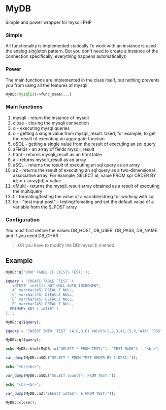 # MyDB
Simple and power wrapper for mysqli PHP 

### Simple
All functionality is implemented statically.To work with an instance is used the analog singleton pattern. But you don't need to create a instance of the connection specifically, everything happens automatically))

### Power
The main functions are implemented in the class itself, but nothing prevents you from using all the features of mysqli
```php
MyDB::mysqli()->func_name(...)
```

### Main functions
1. mysqli - return the instance of mysqli
2. close - closing the mysqli connection
3. q - executing mysql queries
4. o - getting a single value from mysqli_result. Used, for example, to get the result of executing an aggregate function
5. oSQL - getting a single value from the result of executing an sql query
6. aFields - an array of fields mysqli_result
7. html - returns mysqli_result as an html table
8. a - returns mysqli_result as an array
9. aSQL - returns the result of executing an sql query as an array
10. a2 - returns the result of executing an sql query as a two-dimensional associative array.
    For example, SELECT id, value FROM spr ORDER BY id; = > array[id] = value
11. qMulti - returns the mysqli_result array obtained as a result of executing the multiquery
12. t - formating/testing the value of a variable/string for working with sql
13. tip - "test input post" - testing/fomating and set the default value of a variable from the $_POST array

### Configuration
You must first define the values DB_HOST, DB_USER, DB_PASS, DB_NAME and if you need DB_CHAR
> OR you have to modify the DB::mysqli() method

## Example
```php
MyDB::q('DROP TABLE IF EXISTS TEST;');

$query = 'CREATE TABLE `TEST` (
  `idTEST` int(11) NOT NULL AUTO_INCREMENT,
  `A` varchar(45) DEFAULT NULL,
  `C` varchar(45) DEFAULT NULL,
  `D` varchar(45) DEFAULT NULL,
  `E` varchar(45) DEFAULT NULL,
  PRIMARY KEY (`idTEST`)
);';

MyDB::q($query);

$query = 'INSERT INTO `TEST` (A,C,D,E) VALUES(1,2,3,4),(5,9,"AAA","SSS"),("BBBB","290674", "JJJJJJJ","Asddddd");';

MyDB::q($query);

echo MyDB::html(MyDB::q("SELECT * FROM TEST;"), "TEST MyDB") . "<br>";

var_dump(MyDB::aSQL("SELECT * FROM TEST ORDER BY 1 DESC;"));

echo "<br><br>";

var_dump(MyDB::oSQL("SELECT count(*) FROM TEST;"));

echo "<br><br>";

var_dump(MyDB::a2("SELECT idTEST, E FROM TEST;"));

MyDB::close();
```
